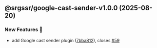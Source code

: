 ## @srgssr/google-cast-sender-v1.0.0 (2025-08-20)


### New Features 🚀

* add Google cast sender plugin ([7bba812](https://github.com/SRGSSR/pillarbox-web-suite/commit/7bba81261b2cf25952bd68cf99c068820852e29e)), closes [#59](https://github.com/SRGSSR/pillarbox-web-suite/issues/59)
